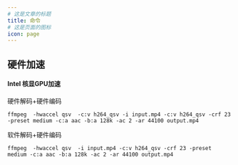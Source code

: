 ```yaml
---
# 这是文章的标题
title: 命令
# 这是页面的图标
icon: page
---
```

## 硬件加速
#### Intel 核显GPU加速      
硬件解码+硬件编码    
```
ffmpeg  -hwaccel qsv  -c:v h264_qsv -i input.mp4 -c:v h264_qsv -crf 23 -preset medium -c:a aac -b:a 128k -ac 2 -ar 44100 output.mp4
```

软件解码+硬件编码        
```
ffmpeg  -hwaccel qsv  -i input.mp4 -c:v h264_qsv -crf 23 -preset medium -c:a aac -b:a 128k -ac 2 -ar 44100 output.mp4
```